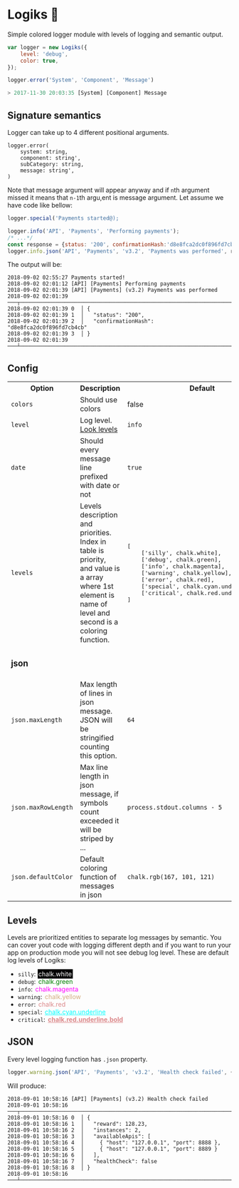 # Logiks 📝

Simple colored logger module with levels of logging and semantic output.

```js
var logger = new Logiks({
    level: 'debug',
    color: true,
});

logger.error('System', 'Component', 'Message')

> 2017-11-30 20:03:35 [System] [Component] Message
```

## Signature semantics

Logger can take up to 4 different positional arguments. 
```
logger.error(
    system: string,
    component: string',
    subCategory: string,
    message: string',
)
```

Note that message argument will appear anyway and if `n`th argument missed it means that `n-1`th argu,ent is message argument.  Let assume we have code like bellow: 


```js
logger.special('Payments started@);

logger.info('API', 'Payments', 'Performing payments');
/* ...*/
const response = {status: '200', confirmationHash:'d8e8fca2dc0f896fd7cb4cb'};
logger.info.json('API', 'Payments', 'v3.2', 'Payments was performed', response);
```

The output will be: 

```
2018-09-02 02:55:27 Payments started!
2018-09-02 02:01:12 [API] [Payments] Performing payments
2018-09-02 02:01:39 [API] [Payments] (v3.2) Payments was performed
2018-09-02 02:01:39 ───┬────────────────────────────────────────────────────────────────────────
2018-09-02 02:01:39 0  │ {
2018-09-02 02:01:39 1  │   "status": "200",
2018-09-02 02:01:39 2  │   "confirmationHash": "d8e8fca2dc0f896fd7cb4cb"
2018-09-02 02:01:39 3  │ }
2018-09-02 02:01:39 ───┴────────────────────────────────────────────────────────────────────────
```


## Config

<table>
	<tr>
		<th>Option</th>
		<th>Description</th>
		<th>Default</th>
	</tr>
	<tr>
		<td><code>colors</code></td>
		<td>Should use colors</td>
		<td>false</td>
	</tr>
	<tr>
		<td><code>level</code></td>
		<td>Log level. <a href="#levels">Look levels</a></td>
		<td><code>info</code></td>
	</tr>
	<tr>
		<td><code>date</code></td>
		<td>Should every message line prefixed with date or not</td>
		<td><code>true</code></td>
	</tr>
	<tr>
		<td><code>levels</code></td>
		<td>Levels description and priorities. Index in table is priority, and value is a array where 1st element is name of level and second is a coloring function.</td>
		<td><pre>
[
    ['silly', chalk.white],
    ['debug', chalk.green],
    ['info', chalk.magenta],
    ['warning', chalk.yellow],
    ['error', chalk.red],
    ['special', chalk.cyan.underline],
    ['critical', chalk.red.underline.bold],
]
</pre></td>
	</tr>
	<tr>
		<td colspan=3>
			<h3>json</h3>
		</td>
	</tr>
	<tr>
		<td><code>json.maxLength</code></td>
		<td>Max length of lines in json message. JSON will be stringified counting this option.</td>
		<td><code>64</code></td>
	</tr>
		<tr>
		<td><code>json.maxRowLength</code></td>
		<td>Max line length in json message, if symbols count exceeded it will be striped by ...</td>
		<td><code>process.stdout.columns - 5</code></td>
	</tr>
	<tr>
		<td><code>json.defaultColor</code></td>
		<td>Default coloring function of messages in json</td>
		<td><code>chalk.rgb(167, 101, 121)</code></td>
	</tr>
</table>	

## Levels

Levels are prioritized entities to separate log messages by semantic. You can cover yout code with logging different depth and if you want to run your app on production mode you will not see debug log level. These are default log levels of Logiks: 

 - `silly`: <span style="padding: 2px; color: white; background: black;">chalk.white</span>
 - `debug`: <span style="padding: 2px; color: green;">chalk.green</span>
 - `info`: <span style="padding: 2px; color: magenta;">chalk.magenta</span>
 - `warning`: <span style="padding: 2px; color: #d4ac80;">chalk.yellow</span>
 - `error`: <span style="padding: 2px; color: #db888a;">chalk.red</span>
 - `special`: <span style="padding: 2px; color: cyan; text-decoration: underline;">chalk.cyan.underline</span>
 - `critical`: <span style="padding: 2px; color: #db888a; text-decoration: underline; font-weight: bold;">chalk.red.underline.bold</span>

## JSON

Every level logging function has `.json` property. 

```js
logger.warning.json('API', 'Payments', 'v3.2', 'Health check failed', {"reward":128.23,"instances":2,"availableApis":[{"host":"127.0.0.1","port":8888},{"host":"127.0.0.1","port":8889}],"healthCheck":false})
```

Will produce: 

```
2018-09-01 10:58:16 [API] [Payments] (v3.2) Health check failed
2018-09-01 10:58:16 ───┬───────────────────────────────────────────────────────────────────
2018-09-01 10:58:16 0  │ {
2018-09-01 10:58:16 1  │   "reward": 128.23,
2018-09-01 10:58:16 2  │   "instances": 2,
2018-09-01 10:58:16 3  │   "availableApis": [
2018-09-01 10:58:16 4  │     { "host": "127.0.0.1", "port": 8888 },
2018-09-01 10:58:16 5  │     { "host": "127.0.0.1", "port": 8889 }
2018-09-01 10:58:16 6  │   ],
2018-09-01 10:58:16 7  │   "healthCheck": false
2018-09-01 10:58:16 8  │ }
2018-09-01 10:58:16 ───┴───────────────────────────────────────────────────────────────────
```